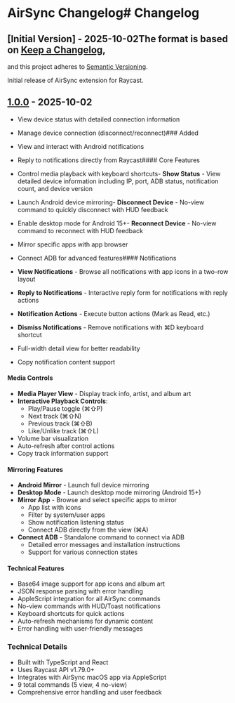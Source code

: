# AirSync Changelog# Changelog



## [Initial Version] - 2025-10-02The format is based on [Keep a Changelog](https://keepachangelog.com/en/1.0.0/),

and this project adheres to [Semantic Versioning](https://semver.org/spec/v2.0.0.html).

Initial release of AirSync extension for Raycast.

## [1.0.0] - 2025-10-02

- View device status with detailed connection information

- Manage device connection (disconnect/reconnect)### Added

- View and interact with Android notifications

- Reply to notifications directly from Raycast#### Core Features

- Control media playback with keyboard shortcuts- **Show Status** - View detailed device information including IP, port, ADB status, notification count, and device version

- Launch Android device mirroring- **Disconnect Device** - No-view command to quickly disconnect with HUD feedback

- Enable desktop mode for Android 15+- **Reconnect Device** - No-view command to reconnect with HUD feedback

- Mirror specific apps with app browser

- Connect ADB for advanced features#### Notifications

- **View Notifications** - Browse all notifications with app icons in a two-row layout
- **Reply to Notifications** - Interactive reply form for notifications with reply actions
- **Notification Actions** - Execute button actions (Mark as Read, etc.)
- **Dismiss Notifications** - Remove notifications with ⌘D keyboard shortcut
- Full-width detail view for better readability
- Copy notification content support

#### Media Controls
- **Media Player View** - Display track info, artist, and album art
- **Interactive Playback Controls**:
  - Play/Pause toggle (⌘⇧P)
  - Next track (⌘⇧N)
  - Previous track (⌘⇧B)
  - Like/Unlike track (⌘⇧L)
- Volume bar visualization
- Auto-refresh after control actions
- Copy track information support

#### Mirroring Features
- **Android Mirror** - Launch full device mirroring
- **Desktop Mode** - Launch desktop mode mirroring (Android 15+)
- **Mirror App** - Browse and select specific apps to mirror
  - App list with icons
  - Filter by system/user apps
  - Show notification listening status
  - Connect ADB directly from the view (⌘A)
- **Connect ADB** - Standalone command to connect via ADB
  - Detailed error messages and installation instructions
  - Support for various connection states

#### Technical Features
- Base64 image support for app icons and album art
- JSON response parsing with error handling
- AppleScript integration for all AirSync commands
- No-view commands with HUD/Toast notifications
- Keyboard shortcuts for quick actions
- Auto-refresh mechanisms for dynamic content
- Error handling with user-friendly messages

### Technical Details
- Built with TypeScript and React
- Uses Raycast API v1.79.0+
- Integrates with AirSync macOS app via AppleScript
- 9 total commands (5 view, 4 no-view)
- Comprehensive error handling and user feedback

[1.0.0]: https://github.com/sameerasw/airsync-raycast/releases/tag/v1.0.0
